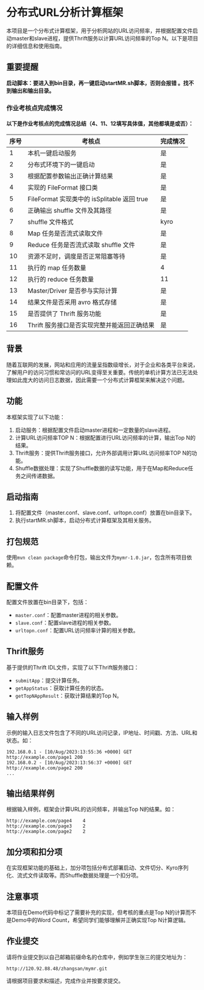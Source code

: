 # 分布式URL分析计算框架

本项目是一个分布式计算框架，用于分析网站的URL访问频率，并根据配置文件启动master和slave进程，提供Thrift服务以计算URL访问频率的Top N。以下是项目的详细信息和使用指南。
## 重要提醒
**启动脚本：要进入到bin目录，再一键启动startMR.sh脚本，否则会报错
。找不到输出和输出目录。**
### 作业考核点完成情况

#### 以下是作业考核点的完成情况总结（4、11、12填写具体值，其他都填是或否）：

| 序号 | 考核点                                       | 完成情况 |
| ---- | -------------------------------------------- | -------- |
| 1    | 本机一键启动服务                             | 是       |
| 2    | 分布式环境下的一键启动                       | 是       |
| 3    | 根据配置参数输出正确计算结果                 | 是       |
| 4    | 实现的 FileFormat 接口类                     | 是       |
| 5    | FileFormat 实现类中的 isSplitable 返回 true   | 是       |
| 6    | 正确输出 shuffle 文件及其路径               | 是       |
| 7    | shuffle 文件格式                             | kyro     |
| 8    | Map 任务是否流式读取文件                      | 是       |
| 9    | Reduce 任务是否流式读取 shuffle 文件           | 是       |
| 10   | 资源不足时，调度是否正常阻塞等待              | 是       |
| 11   | 执行的 map 任务数量                         | 4        |
| 12   | 执行的 reduce 任务数量                      | 11       |
| 13   | Master/Driver 是否参与实际计算               | 是       |
| 14   | 结果文件是否采用 avro 格式存储               | 是       |
| 15   | 是否提供了 Thrift 服务功能                   | 是       |
| 16   | Thrift 服务接口是否实现完整并能返回正确结果 | 是       |

## 背景

随着互联网的发展，网站和应用的流量呈指数级增长，对于企业和各类平台来说，了解用户的访问习惯和常访问的URL变得至关重要。传统的单机计算方法已无法处理如此庞大的访问日志数据，因此需要一个分布式计算框架来解决这个问题。

## 功能

本框架实现了以下功能：

1. 启动服务：根据配置文件启动master进程和一定数量的slave进程。
2. 计算URL访问频率TOP N：根据配置进行URL访问频率的计算，输出Top N的结果。
3. Thrift服务：提供Thrift服务接口，允许外部调用计算URL访问频率TOP N的功能。
4. Shuffle数据处理：实现了Shuffle数据的读写功能，用于在Map和Reduce任务之间传递数据。

## 启动指南

1. 将配置文件（master.conf、slave.conf、urltopn.conf）放置在bin目录下。
2. 执行startMR.sh脚本，启动分布式计算框架及其相关服务。

## 打包规范

使用`mvn clean package`命令打包，输出文件为`mymr-1.0.jar`，包含所有项目依赖。

## 配置文件

配置文件放置在bin目录下，包括：

- `master.conf`：配置master进程的相关参数。
- `slave.conf`：配置slave进程的相关参数。
- `urltopn.conf`：配置URL访问频率计算的相关参数。

## Thrift服务

基于提供的Thrift IDL文件，实现了以下Thrift服务接口：

- `submitApp`：提交计算任务。
- `getAppStatus`：获取计算任务的状态。
- `getTopNAppResult`：获取计算结果的Top N。

## 输入样例

示例的输入日志文件包含了不同的URL访问记录，IP地址、时间戳、方法、URL和状态。如：

```
192.168.0.1 - [10/Aug/2023:13:55:36 +0000] GET http://example.com/page1 200
192.168.0.2 - [10/Aug/2023:13:56:37 +0000] GET http://example.com/page2 200
...
```

## 输出结果样例

根据输入样例，框架会计算URL的访问频率，并输出Top N的结果。如：

```
http://example.com/page4    4 
http://example.com/page3    2
http://example.com/page2    2
```

## 加分项和扣分项

在实现框架功能的基础上，加分项包括分布式部署启动、文件切分、Kyro序列化、流式文件读取等。而Shuffle数据处理是一个扣分项。

## 注意事项

本项目在Demo代码中标记了需要补充的实现，但考核的重点是Top N的计算而不是Demo中的Word Count，希望同学们能够理解并正确实现Top N计算逻辑。

## 作业提交

请将作业提交到以自己邮箱前缀命名的仓库中，例如学生张三的提交地址为：

`http://120.92.88.48/zhangsan/mymr.git`

请根据项目要求和描述，完成作业并按要求提交。